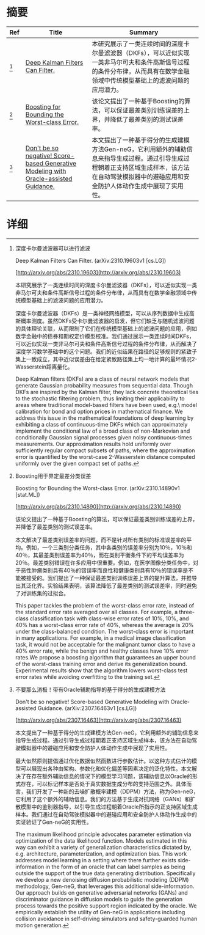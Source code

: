 # 摘要

| Ref | Title | Summary |
| --- | --- | --- |
| [^1] | [Deep Kalman Filters Can Filter.](http://arxiv.org/abs/2310.19603) | 本研究展示了一类连续时间的深度卡尔曼滤波器（DKFs），可以近似实现一类非马尔可夫和条件高斯信号过程的条件分布律，从而具有在数学金融领域中传统模型基础上的滤波问题的应用潜力。 |
| [^2] | [Boosting for Bounding the Worst-class Error.](http://arxiv.org/abs/2310.14890) | 该论文提出了一种基于Boosting的算法，可以保证最差类别训练误差的上界，并降低了最差类别的测试误差率。 |
| [^3] | [Don't be so negative! Score-based Generative Modeling with Oracle-assisted Guidance.](http://arxiv.org/abs/2307.16463) | 本文提出了一种基于得分的生成建模方法Gen-neG，它利用额外的辅助信息来指导生成过程。通过引导生成过程朝着正支持区域生成样本，该方法在自动驾驶模拟器中的避碰应用和安全防护人体动作生成中展现了实用性。 |

# 详细

[^1]: 深度卡尔曼滤波器可以进行滤波

    Deep Kalman Filters Can Filter. (arXiv:2310.19603v1 [cs.LG])

    [http://arxiv.org/abs/2310.19603](http://arxiv.org/abs/2310.19603)

    本研究展示了一类连续时间的深度卡尔曼滤波器（DKFs），可以近似实现一类非马尔可夫和条件高斯信号过程的条件分布律，从而具有在数学金融领域中传统模型基础上的滤波问题的应用潜力。

    

    深度卡尔曼滤波器（DKFs）是一类神经网络模型，可以从序列数据中生成高斯概率测度。虽然DKFs受卡尔曼滤波器的启发，但它们缺乏与随机滤波问题的具体理论关联，从而限制了它们在传统模型基础上的滤波问题的应用，例如数学金融中的债券和期权定价模型校准。我们通过展示一类连续时间DKFs，可以近似实现一类非马尔可夫和条件高斯信号过程的条件分布律，从而解决了深度学习数学基础中的这个问题。我们的近似结果在路径的足够规则的紧致子集上一致成立，其中近似误差由在给定紧致路径集上均一地计算的最坏情况2-Wasserstein距离量化。

    Deep Kalman filters (DKFs) are a class of neural network models that generate Gaussian probability measures from sequential data. Though DKFs are inspired by the Kalman filter, they lack concrete theoretical ties to the stochastic filtering problem, thus limiting their applicability to areas where traditional model-based filters have been used, e.g.\ model calibration for bond and option prices in mathematical finance. We address this issue in the mathematical foundations of deep learning by exhibiting a class of continuous-time DKFs which can approximately implement the conditional law of a broad class of non-Markovian and conditionally Gaussian signal processes given noisy continuous-times measurements. Our approximation results hold uniformly over sufficiently regular compact subsets of paths, where the approximation error is quantified by the worst-case 2-Wasserstein distance computed uniformly over the given compact set of paths.
    
[^2]: Boosting用于界定最差分类误差

    Boosting for Bounding the Worst-class Error. (arXiv:2310.14890v1 [stat.ML])

    [http://arxiv.org/abs/2310.14890](http://arxiv.org/abs/2310.14890)

    该论文提出了一种基于Boosting的算法，可以保证最差类别训练误差的上界，并降低了最差类别的测试误差率。

    

    本文解决了最差类别误差率的问题，而不是针对所有类别的标准误差率的平均。例如，一个三类别分类任务，其中各类别的误差率分别为10％，10％和40％，其最差类别误差率为40％，而在类别平衡条件下的平均误差率为20％。最差类别错误在许多应用中很重要。例如，在医学图像分类任务中，对于恶性肿瘤类别具有40％的错误率而良性和健康类别具有10％的错误率是不能被接受的。我们提出了一种保证最差类别训练误差上界的提升算法，并推导出其泛化界。实验结果表明，该算法降低了最差类别的测试误差率，同时避免了对训练集的过拟合。

    This paper tackles the problem of the worst-class error rate, instead of the standard error rate averaged over all classes. For example, a three-class classification task with class-wise error rates of 10\%, 10\%, and 40\% has a worst-class error rate of 40\%, whereas the average is 20\% under the class-balanced condition. The worst-class error is important in many applications. For example, in a medical image classification task, it would not be acceptable for the malignant tumor class to have a 40\% error rate, while the benign and healthy classes have 10\% error rates.We propose a boosting algorithm that guarantees an upper bound of the worst-class training error and derive its generalization bound. Experimental results show that the algorithm lowers worst-class test error rates while avoiding overfitting to the training set.
    
[^3]: 不要那么消极！带有Oracle辅助指导的基于得分的生成建模方法

    Don't be so negative! Score-based Generative Modeling with Oracle-assisted Guidance. (arXiv:2307.16463v1 [cs.LG])

    [http://arxiv.org/abs/2307.16463](http://arxiv.org/abs/2307.16463)

    本文提出了一种基于得分的生成建模方法Gen-neG，它利用额外的辅助信息来指导生成过程。通过引导生成过程朝着正支持区域生成样本，该方法在自动驾驶模拟器中的避碰应用和安全防护人体动作生成中展现了实用性。

    

    最大似然原则提倡通过优化数据似然函数进行参数估计。以这种方式估计的模型可以展现出各种由架构、参数化和优化偏差等因素决定的泛化特性。本文解决了在存在额外辅助信息的情况下的模型学习问题，该辅助信息以Oracle的形式存在，可以标记样本是否处于真实数据生成分布的支持范围之外。具体而言，我们开发了一种新的去噪扩散概率建模（DDPM）方法，称为Gen-neG，它利用了这个额外的辅助信息。我们的方法基于生成对抗网络（GANs）和扩散模型中的鉴别器指导，以引导生成过程朝着Oracle所指示的正支持区域生成样本。我们通过在自动驾驶模拟器中的避碰应用和安全防护人体动作生成中的实证验证了Gen-neG的实用性。

    The maximum likelihood principle advocates parameter estimation via optimization of the data likelihood function. Models estimated in this way can exhibit a variety of generalization characteristics dictated by, e.g. architecture, parameterization, and optimization bias. This work addresses model learning in a setting where there further exists side-information in the form of an oracle that can label samples as being outside the support of the true data generating distribution. Specifically we develop a new denoising diffusion probabilistic modeling (DDPM) methodology, Gen-neG, that leverages this additional side-information. Our approach builds on generative adversarial networks (GANs) and discriminator guidance in diffusion models to guide the generation process towards the positive support region indicated by the oracle. We empirically establish the utility of Gen-neG in applications including collision avoidance in self-driving simulators and safety-guarded human motion generation.
    


